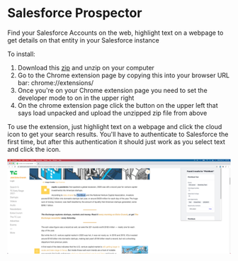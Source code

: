 # Salesforce Prospector
Find your Salesforce Accounts on the web, highlight text on a webpage to get details on that entity in your Salesforce instance

To install:

1. Download this [zip](https://github.com/erikrichardlarson/salesforce_prospector/releases/download/1.0/salesforce_prospector-main.zip) and unzip on your computer 
2. Go to the Chrome extension page by copying this into your browser URL bar: chrome://extensions/ 
3. Once you're on your Chrome extension page you need to set the developer mode to on in the upper right
4. On the chrome extension page click the button on the upper left that says load unpacked and upload the unzipped zip file from above

To use the extension, just highlight text on a webpage and click the cloud icon to get your search results. You'll have to authenticate to Salesforce the first time, but after this authentication it should just work as you select text and click the icon. 

<p align="center">
 <img src="https://github.com/erikrichardlarson/salesforce_prospector/blob/main/images/Screen%20Shot%202021-02-24%20at%201.40.41%20PM.png" />
</p>

